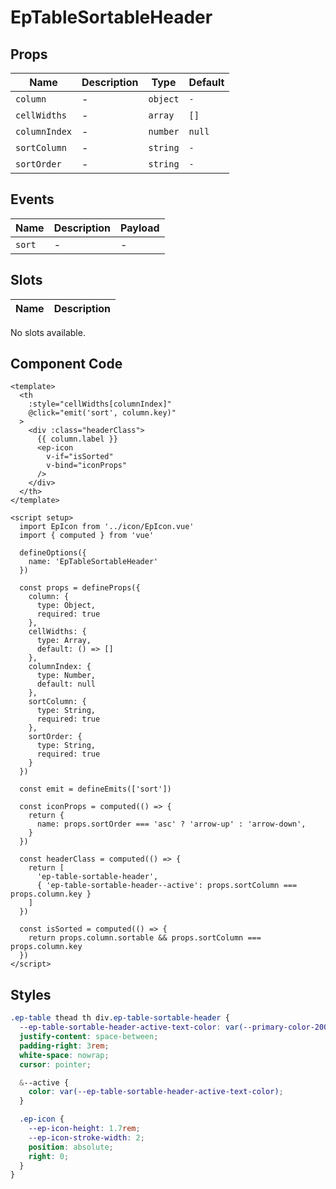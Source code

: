 # EpTableSortableHeader



## Props
| Name | Description | Type | Default |
|------|-------------|------|---------|
| `column` | - | `object` | `-` |
| `cellWidths` | - | `array` | `[]` |
| `columnIndex` | - | `number` | `null` |
| `sortColumn` | - | `string` | `-` |
| `sortOrder` | - | `string` | `-` |

## Events
| Name    | Description                 | Payload    |
|---------|-----------------------------|------------|
| `sort` | - | - |

## Slots
| Name | Description |
|------|-------------|
No slots available.

## Component Code

```vue
<template>
  <th
    :style="cellWidths[columnIndex]"
    @click="emit('sort', column.key)"
  >
    <div :class="headerClass">
      {{ column.label }}
      <ep-icon
        v-if="isSorted"
        v-bind="iconProps"
      />
    </div>
  </th>
</template>

<script setup>
  import EpIcon from '../icon/EpIcon.vue'
  import { computed } from 'vue'

  defineOptions({
    name: 'EpTableSortableHeader'
  })

  const props = defineProps({
    column: {
      type: Object,
      required: true
    },
    cellWidths: {
      type: Array,
      default: () => []
    },
    columnIndex: {
      type: Number,
      default: null
    },
    sortColumn: {
      type: String,
      required: true
    },
    sortOrder: {
      type: String,
      required: true
    }
  })

  const emit = defineEmits(['sort'])

  const iconProps = computed(() => {
    return {
      name: props.sortOrder === 'asc' ? 'arrow-up' : 'arrow-down',
    }
  })

  const headerClass = computed(() => {
    return [
      'ep-table-sortable-header',
      { 'ep-table-sortable-header--active': props.sortColumn === props.column.key }
    ]
  })

  const isSorted = computed(() => {
    return props.column.sortable && props.sortColumn === props.column.key
  })
</script>
```


## Styles

```scss
.ep-table thead th div.ep-table-sortable-header {
  --ep-table-sortable-header-active-text-color: var(--primary-color-200);
  justify-content: space-between;
  padding-right: 3rem;
  white-space: nowrap;
  cursor: pointer;

  &--active {
    color: var(--ep-table-sortable-header-active-text-color);
  }

  .ep-icon {
    --ep-icon-height: 1.7rem;
    --ep-icon-stroke-width: 2;
    position: absolute;
    right: 0;
  }
}
```